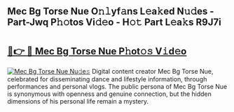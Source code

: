 ## Mec Bg Torse Nue O𝚗𝚕yf𝚊ns L𝚎a𝚔ed N𝚞𝚍es - Part-Jwq P𝚑𝚘tos Vi𝚍𝚎o - H𝚘𝚝 Part L𝚎a𝚔s R9J7i

# <h2><a href="http://kf1nqbo.oniu.top/?m=Mec+Bg+Torse+Nue">🔗👉 🔴 Mec Bg Torse Nue P𝚑ot𝚘𝚜 V𝚒d𝚎o</a></h2>

[![Mec Bg Torse Nue Nu𝚍e𝚜](https://i.imgur.com/0qMVB7G.gif)](http://kf1nqbo.oniu.top/?m=Mec+Bg+Torse+Nue)
Digital content creator Mec Bg Torse Nue, celebrated for disseminating dance and lifestyle information, through performances and personal vlogs. The public persona of Mec Bg Torse Nue is synonymous with openness and genuine connection, but the hidden dimensions of his personal life remain a mystery.  
